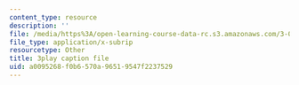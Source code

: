 ```yaml
---
content_type: resource
description: ''
file: /media/https%3A/open-learning-course-data-rc.s3.amazonaws.com/3-091sc-introduction-to-solid-state-chemistry-fall-2010/a0095268f0b6570a96519547f2237529_xu-p6Ffh-A.vtt
file_type: application/x-subrip
resourcetype: Other
title: 3play caption file
uid: a0095268-f0b6-570a-9651-9547f2237529
---
```


